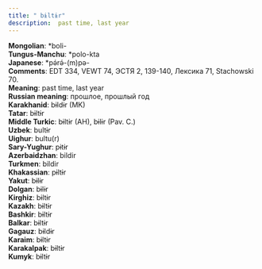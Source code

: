 ```yaml
---
title: " bɨltɨr"
description:  past time, last year
---
```


<strong>Mongolian</strong>:  *boli-<br>
<strong>Tungus-Manchu</strong>:  *polo-kta<br>
<strong>Japanese</strong>:  *pǝ́rǝ́-(m)pǝ-<br>
<strong>Comments</strong>:  EDT 334, VEWT 74, ЭСТЯ 2, 139-140, Лексика 71, Stachowski 70.<br>
<strong>Meaning</strong>:  past time, last year<br>
<strong>Russian meaning</strong>:  прошлое, прошлый год<br>
<strong>Karakhanid</strong>:  bɨldɨr (MK)<br>
<strong>Tatar</strong>:  bɨltɨr<br>
<strong>Middle Turkic</strong>:  bɨltɨr (AH), bɨlɨr (Pav. C.)<br>
<strong>Uzbek</strong>:  bultɨr<br>
<strong>Uighur</strong>:  bultu(r)<br>
<strong>Sary-Yughur</strong>:  pɨtɨr<br>
<strong>Azerbaidzhan</strong>:  bildir<br>
<strong>Turkmen</strong>:  bildir<br>
<strong>Khakassian</strong>:  pɨltɨr<br>
<strong>Yakut</strong>:  bɨlɨr<br>
<strong>Dolgan</strong>:  bɨlɨr<br>
<strong>Kirghiz</strong>:  bɨltɨr<br>
<strong>Kazakh</strong>:  bɨltɨr<br>
<strong>Bashkir</strong>:  bɨltɨr<br>
<strong>Balkar</strong>:  bɨltɨr<br>
<strong>Gagauz</strong>:  bɨldɨr<br>
<strong>Karaim</strong>:  bɨltɨr<br>
<strong>Karakalpak</strong>:  bɨltɨr<br>
<strong>Kumyk</strong>:  bɨltɨr<br>


